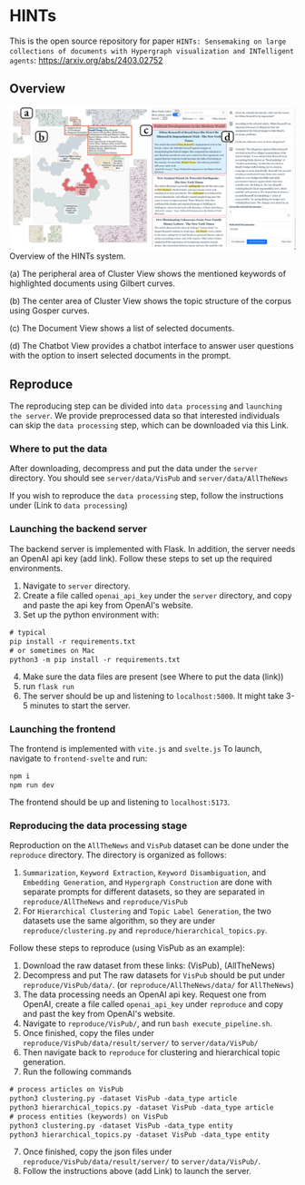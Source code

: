 # HINTs 
This is the open source repository for paper `HINTs: Sensemaking on large collections of documents with Hypergraph visualization and INTelligent agents`: https://arxiv.org/abs/2403.02752

## Overview
<img src="./docs/overview.png"/>
Overview of the HINTs system.

(a) The peripheral area of Cluster View shows the mentioned keywords of highlighted documents using Gilbert curves. 

(b) The center area of Cluster View shows the topic structure of the corpus using Gosper curves. 

(c) The Document View shows a list of selected documents. 

(d) The Chatbot View provides a chatbot interface to answer user questions with the option to insert selected documents in the prompt.


## Reproduce
The reproducing step can be divided into `data processing` and `launching the server`. 
We provide preprocessed data so that interested individuals can skip the `data processing` step, which can be downloaded via this Link.
### Where to put the data
After downloading, decompress and put the data under the `server` directory. You should see `server/data/VisPub` and `server/data/AllTheNews`

If you wish to reproduce the `data processing` step, follow the instructions under (Link to `data processing`)
### Launching the backend server
The backend server is implemented with Flask. 
In addition, the server needs an OpenAI api key (add link).
Follow these steps to set up the required environments.

1. Navigate to `server` directory.
2. Create a file called `openai_api_key` under the `server` directory, and copy and paste the api key from OpenAI's website.
3. Set up the python environment with:
```shell
# typical
pip install -r requirements.txt
# or sometimes on Mac
python3 -m pip install -r requirements.txt
```
4. Make sure the data files are present (see Where to put the data (link))
5. run `flask run`
6. The server should be up and listening to `localhost:5000`. It might take 3-5 minutes to start the server.

### Launching the frontend
The frontend is implemented with `vite.js` and `svelte.js`
To launch, navigate to `frontend-svelte` and run:
```shell
npm i
npm run dev
```
The frontend should be up and listening to `localhost:5173`.


### Reproducing the data processing stage
Reproduction on the `AllTheNews` and `VisPub` dataset can be done under the `reproduce` directory.
The directory is organized as follows:
1. `Summarization`, `Keyword Extraction`, `Keyword Disambiguation`, and `Embedding Generation`, and `Hypergraph Construction` are done with separate prompts for different datasets, so they are separated in `reproduce/AllTheNews` and `reproduce/VisPub`
2. For `Hierarchical Clustering` and `Topic Label Generation`, the two datasets use the same algorithm, so they are under `reproduce/clustering.py` and `reproduce/hierarchical_topics.py`.

Follow these steps to reproduce (using VisPub as an example):
1. Download the raw dataset from these links: (VisPub), (AllTheNews)
2. Decompress and put The raw datasets for `VisPub` should be put under `reproduce/VisPub/data/`. (or `reproduce/AllTheNews/data/` for `AllTheNews`)
3. The data processing needs an OpenAI api key. Request one from OpenAI, create a file called `openai_api_key` under `reproduce` and copy and past the key from OpenAI's website.
3. Navigate to `reproduce/VisPub/`, and run `bash execute_pipeline.sh`. 
4. Once finished, copy the files under `reproduce/VisPub/data/result/server/` to `server/data/VisPub/`
5. Then navigate back to `reproduce` for clustering and hierarchical topic generation.
6. Run the following commands
```shell
# process articles on VisPub 
python3 clustering.py -dataset VisPub -data_type article
python3 hierarchical_topics.py -dataset VisPub -data_type article
# process entities (keywords) on VisPub 
python3 clustering.py -dataset VisPub -data_type entity
python3 hierarchical_topics.py -dataset VisPub -data_type entity
``` 
7. Once finished, copy the json files under `reproduce/VisPub/data/result/server/` to `server/data/VisPub/`.
5. Follow the instructions above (add Link) to launch the server.
